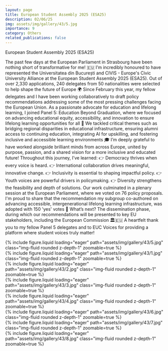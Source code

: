 ```yaml
---
layout: page
title: European Student Assembly 2025 (ESA25)
description: 02/06/25
img: assets/img/gallery/43/5.jpg
importance: 9
category: Others
related_publications: false
---
```

<p class="distill-post-title">European Student Assembly 2025 (ESA25)</p>

The past few days at the European Parliament in Strasbourg have been nothing short of transformative for me! 🇪🇺
I’m incredibly honoured to have represented the Universitatea din București and CIVIS - Europe's Civic University Alliance at the European Student Assembly 2025 (ESA25). Out of over 2,330 applications, 240 delegates from 50 nationalities were selected to help shape the future of Europe 🌍 
Since February this year, my fellow delegates and I have been working collaboratively to draft policy recommendations addressing some of the most pressing challenges facing the European Union. 
As a passionate advocate for education and lifelong learning, I joined Panel 5: Education Beyond Graduation, where we focused on advancing educational equity, accessibility, and innovation to ensure lifelong learning opportunities for all 🌱 We tackled critical themes such as bridging regional disparities in educational infrastructure, ensuring alumni access to continuing education, integrating AI for upskilling, and fostering inclusive and accessible learning environments 🎓 
 I’m deeply grateful to have worked alongside brilliant minds from across Europe, united by purpose, passion, and a shared vision for a more inclusive and educated future!
Throughout this journey, I’ve learned:
👉 Democracy thrives when every voice is heard.
👉 International collaboration drives meaningful, innovative change.
👉 Inclusivity is essential to shaping impactful policy.
👉 Youth voices are powerful drivers in policymaking.
👉 Diversity strengthens the feasibility and depth of solutions.
Our work culminated in a plenary session at the European Parliament, where we voted on 76 policy proposals. I'm proud to share that the recommendation my subgroup co-authored on advancing accessible, intergenerational lifelong learning infrastructure, was adopted with 150 'yes' votes 🎉
What’s next? The dissemination phase, during which our recommendations will be presented to key EU stakeholders, including the European Commission 🏛️🇪🇺 
A heartfelt thank you to my fellow Panel 5 delegates and to EUC Voices for providing a platform where student voices truly matter!

<div class="row mt-3">
    <div class="col-sm mt-3 mt-md-0">
        {% include figure.liquid loading="eager" path="assets/img/gallery/43/5.jpg" class="img-fluid rounded z-depth-1" zoomable=true %}
    </div>
    <div class="col-sm mt-3 mt-md-0">
        {% include figure.liquid loading="eager" path="assets/img/gallery/43/1.jpg" class="img-fluid rounded z-depth-1" zoomable=true %}
    </div>
    <div class="col-sm mt-3 mt-md-0">
        {% include figure.liquid loading="eager" path="assets/img/gallery/43/2.jpg" class="img-fluid rounded z-depth-1" zoomable=true %}
    </div>
</div>
<div class="row mt-3">
    <div class="col-sm mt-3 mt-md-0">
        {% include figure.liquid loading="eager" path="assets/img/gallery/43/3.jpg" class="img-fluid rounded z-depth-1" zoomable=true %}
    </div>
    <div class="col-sm mt-3 mt-md-0">
        {% include figure.liquid loading="eager" path="assets/img/gallery/43/4.jpg" class="img-fluid rounded z-depth-1" zoomable=true %}
    </div>
    <div class="col-sm mt-3 mt-md-0">
        {% include figure.liquid loading="eager" path="assets/img/gallery/43/6.jpg" class="img-fluid rounded z-depth-1" zoomable=true %}
    </div>
</div>
<div class="row mt-3">
    <div class="col-sm mt-3 mt-md-0">
        {% include figure.liquid loading="eager" path="assets/img/gallery/43/7.jpg" class="img-fluid rounded z-depth-1" zoomable=true %}
    </div>
    <div class="col-sm mt-3 mt-md-0">
        {% include figure.liquid loading="eager" path="assets/img/gallery/43/8.jpg" class="img-fluid rounded z-depth-1" zoomable=true %}
    </div>
</div>
